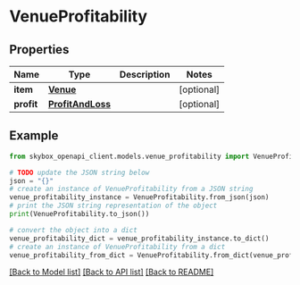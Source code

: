 # VenueProfitability


## Properties

Name | Type | Description | Notes
------------ | ------------- | ------------- | -------------
**item** | [**Venue**](Venue.md) |  | [optional] 
**profit** | [**ProfitAndLoss**](ProfitAndLoss.md) |  | [optional] 

## Example

```python
from skybox_openapi_client.models.venue_profitability import VenueProfitability

# TODO update the JSON string below
json = "{}"
# create an instance of VenueProfitability from a JSON string
venue_profitability_instance = VenueProfitability.from_json(json)
# print the JSON string representation of the object
print(VenueProfitability.to_json())

# convert the object into a dict
venue_profitability_dict = venue_profitability_instance.to_dict()
# create an instance of VenueProfitability from a dict
venue_profitability_from_dict = VenueProfitability.from_dict(venue_profitability_dict)
```
[[Back to Model list]](../README.md#documentation-for-models) [[Back to API list]](../README.md#documentation-for-api-endpoints) [[Back to README]](../README.md)



